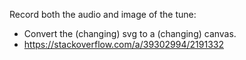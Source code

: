 
Record both the audio and image of the tune:

- Convert the (changing) svg to a (changing) canvas.
- https://stackoverflow.com/a/39302994/2191332